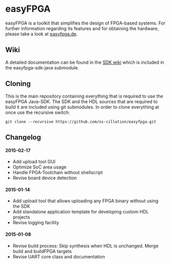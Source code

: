 # easyFPGA
easyFPGA is a toolkit that simplifies the design of FPGA-based systems. For further information regarding its features and for obtaining the hardware, please take a look at [easyfpga.de](http://www.easyfpga.de).

## Wiki
A detailed documentation can be found in the [SDK wiki](https://github.com/os-cillation/easyfpga-sdk-java/blob/master/wiki/README.md) which is included in the easyfpga-sdk-java submodule.

## Cloning
This is the main repository containing everything that is required to use the easyFPGA Java-SDK. The SDK and the HDL sources that are required to build it are included using git submodules. In order to clone everything at once use the recursive switch:

```
git clone --recursive https://github.com/os-cillation/easyfpga.git
```

## Changelog

#### 2015-02-17
* Add upload tool GUI
* Optimize SoC area usage
* Handle FPGA-Toolchain without shellscript
* Revise board device detection

#### 2015-01-14
* Add upload tool that allows uploading any FPGA binary without using the SDK
* Add standalone application template for developing custom HDL projects
* Revise logging facility

#### 2015-01-08
* Revise build process: Skip synthesis when HDL is unchanged. Merge build and buildFPGA targets
* Revise UART core class and documentation
